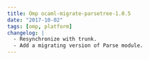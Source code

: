 ```yaml
---
title: Omp ocaml-migrate-parsetree-1.0.5
date: "2017-10-02"
tags: [omp, platform]
changelog: |
  - Resynchronize with trunk.
  - Add a migrating version of Parse module.
---
```


